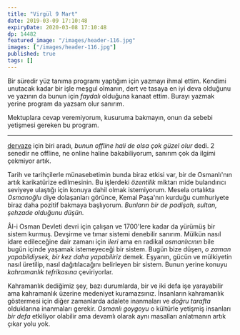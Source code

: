 ```yaml
---
title: "Virgül 9 Mart"
date: 2019-03-09 17:10:48
expiryDate: 2020-03-08 17:10:48
dp: 14482
featured_image: "/images/header-116.jpg"
images: ["/images/header-116.jpg"]
published: true
tags: []
---
```




Bir süredir yüz tanıma programı yaptığım için yazmayı ihmal ettim. Kendimi
unutacak kadar bir işle meşgul olmanın, dert ve tasaya en iyi deva olduğunu ve
yazının da bunun için *faydalı* olduğuna kanaat ettim. Burayı yazmak yerine
program da yazsam olur sanırım.

Mektuplara cevap veremiyorum, kusuruma bakmayın, onun da sebebi yetişmesi
gereken bu program.

-----

[dervaze](dervaze.com) için biri aradı, *bunun offline hali de olsa çok güzel
olur* dedi. 2 senedir ne offline, ne online haline bakabiliyorum, sanırım çok da
ilgimi çekmiyor artık.

Tarih ve tarihçilerle münasebetimin bunda biraz etkisi var, bir de Osmanlı'nın
artık karikatürize edilmesinin. Bu işlerdeki *özentilik* miktarı mide
bulandırıcı seviyeye ulaştığı için konuya dahil olmak istemiyorum. Mesela
ortalıkta *Osmanoğlu* diye dolaşanları görünce, Kemal Paşa'nın kurduğu
cumhuriyete biraz daha pozitif bakmaya başlıyorum. *Bunların bir de padişah,
sultan, şehzade olduğunu düşün.*

Âl-i Osman Devleti devri için çalışan ve 1700'lere kadar da yürümüş bir sistem
kurmuş. Devşirme ve tımar sistemi denebilir sanırım. Mülkün nasıl idare
edileceğine dair zamanı için *ileri* ama en radikal *osmanlıcının* bile bugün
içinde yaşamak istemeyeceği bir sistem. Bugün bize düşen, *o zaman
yapabildiysek, bir kez daha yapabiliriz* demek. Eşyanın, gücün ve mülkiyetin
nasıl üretilip, nasıl dağıtılacağını belirleyen bir sistem. Bunun yerine konuyu
*kahramanlık tefrikasına* çeviriyorlar.

Kahramanlık dediğimiz şey, bazı durumlarda, bir ve iki defa işe yarayabilir ama
kahramanlık üzerine medeniyet kuramazsınız. İnsanların kahramanlık göstermesi
için diğer zamanlarda adalete inanmaları ve *doğru tarafta* olduklarına
inanmaları gerekir. *Osmanlı goygoyu* o kültürle yetişmiş insanları *bir defa*
etkiliyor olabilir ama devamlı olarak aynı masalları anlatmanın artık çıkar yolu
yok.




